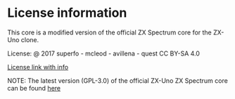 
# License information

This core is a modified version of the official ZX Spectrum core for the ZX-Uno clone.

License: @ 2017 superfo - mcleod - avillena - quest CC BY-SA 4.0

[License link with info](https://creativecommons.org/licenses/by-sa/4.0/)


NOTE: The latest version (GPL-3.0) of the official ZX-Uno ZX Spectrum core can be found [here](https://github.com/mcleod-ideafix/zxuno_spectrum_core)
